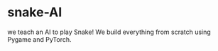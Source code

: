 # snake-AI
 we teach an AI to play Snake! We build everything from scratch using Pygame and PyTorch. 
